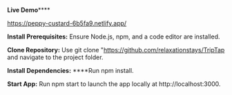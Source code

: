 **Live Demo******


https://peppy-custard-6b5fa9.netlify.app/




**Install Prerequisites:**
 Ensure Node.js, npm, and a code editor are installed.  
 
**Clone Repository:**
Use git clone "https://github.com/relaxationstays/TripTap and navigate to the project folder.

**Install Dependencies:** 
****Run npm install.
 
**Start App:** 
Run npm start to launch the app locally at http://localhost:3000.
 
